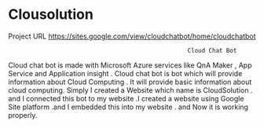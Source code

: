 # Clousolution
Project URL 
https://sites.google.com/view/cloudchatbot/home/cloudchatbot






                                                       Cloud Chat Bot
   
   Cloud chat bot is made with Microsoft Azure services like QnA Maker , App Service  and Application insight . Cloud chat bot is bot which will provide information        about Cloud Computing . It will provide basic information about cloud computing. Simply I created a Website which name is CloudSolution . and I connected this bot
   to my website .I created a website using Google Site platform .and I embedded this into my website . and Now it is working properly.
